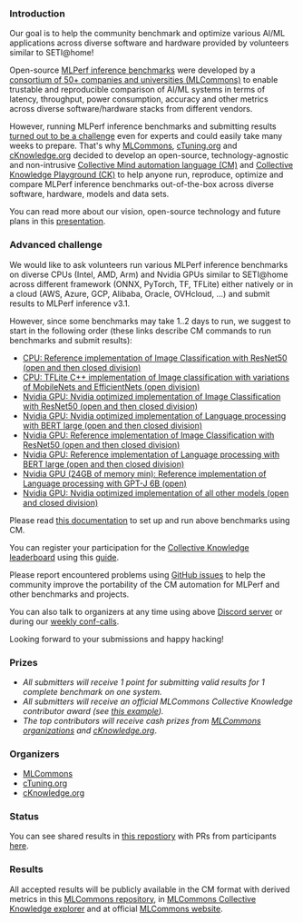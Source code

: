 ### Introduction

Our goal is to help the community benchmark and optimize various AI/ML applications 
across diverse software and hardware provided by volunteers similar to SETI@home!

Open-source [MLPerf inference benchmarks](https://arxiv.org/abs/1911.02549) 
were developed by a [consortium of 50+ companies and universities (MLCommons)](https://mlcommons.org)
to enable trustable and reproducible comparison of AI/ML systems 
in terms of latency, throughput, power consumption, accuracy and other metrics
across diverse software/hardware stacks from different vendors.

However, running MLPerf inference benchmarks and submitting results [turned out to be a challenge](https://doi.org/10.5281/zenodo.8144274) 
even for experts and could easily take many weeks to prepare. That's why [MLCommons](https://mlcommons.org), 
[cTuning.org](https://www.linkedin.com/company/ctuning-foundation)
and [cKnowledge.org](https://www.linkedin.com/company/cknowledge) 
decided to develop an open-source, technology-agnostic 
and non-intrusive [Collective Mind automation language (CM)](https://github.com/mlcommons/ck)
and [Collective Knowledge Playground (CK)](https://access.cknowledge.org/playground/?action=experiments) 
to help anyone run, reproduce, optimize and compare MLPerf inference benchmarks out-of-the-box 
across diverse software, hardware, models and data sets.

You can read more about our vision, open-source technology and future plans 
in this [presentation](https://doi.org/10.5281/zenodo.8105339).



### Advanced challenge

We would like to ask volunteers run various MLPerf inference benchmarks 
on diverse CPUs (Intel, AMD, Arm) and Nvidia GPUs similar to SETI@home 
across different framework (ONNX, PyTorch, TF, TFLite) 
either natively or in a cloud (AWS, Azure, GCP, Alibaba, Oracle, OVHcloud, ...) 
and submit results to MLPerf inference v3.1.

However, since some benchmarks may take 1..2 days to run, we suggest to start in the following order (these links describe CM commands to run benchmarks and submit results):
* [CPU: Reference implementation of Image Classification with ResNet50 (open and then closed division)](https://github.com/mlcommons/ck/blob/master/docs/mlperf/inference/resnet50/README_reference.md)
* [CPU: TFLite C++ implementation of Image classification with variations of MobileNets and EfficientNets (open division)](https://github.com/mlcommons/ck/blob/master/cm-mlops/script/run-mlperf-inference-mobilenet-models/README-about.md)
* [Nvidia GPU: Nvidia optimized implementation of Image Classification with ResNet50 (open and then closed division)](https://github.com/mlcommons/ck/blob/master/docs/mlperf/inference/resnet50/README_nvidia.md)
* [Nvidia GPU: Nvidia optimized implementation of Language processing with BERT large (open and then closed division)](https://github.com/mlcommons/ck/blob/master/docs/mlperf/inference/bert/README_nvidia.md)
* [Nvidia GPU: Reference implementation of Image Classification with ResNet50 (open and then closed division)](https://github.com/mlcommons/ck/blob/master/docs/mlperf/inference/bert/README_nvidia.md)
* [Nvidia GPU: Reference implementation of Language processing with BERT large (open and then closed division)](https://github.com/mlcommons/ck/blob/master/docs/mlperf/inference/resnet50/README_reference.md)
* [Nvidia GPU (24GB of memory min): Reference implementation of Language processing with GPT-J 6B (open)](https://github.com/mlcommons/ck/blob/master/docs/mlperf/inference/gpt-j/README_reference.md)
* [Nvidia GPU: Nvidia optimized implementation of all other models (open and closed division)](https://github.com/ctuning/mlcommons-ck/blob/master/docs/mlperf/inference/README.md#run-benchmarks-and-submit-results)

Please read [this documentation](https://github.com/mlcommons/ck/blob/master/docs/mlperf/inference/README.md)
to set up and run above benchmarks using CM.

You can register your participation for the [Collective Knowledge leaderboard]( https://access.cKnowledge.org/playground/?action=contributors )
using this [guide](https://github.com/mlcommons/ck/blob/master/platform/register.md).

Please report encountered problems using [GitHub issues](https://github.com/mlcommons/ck/issues)
to help the community
improve the portability of the CM automation for MLPerf and other benchmarks and projects.

You can also talk to organizers at any time using above [Discord server](https://discord.gg/JjWNWXKxwT) or 
during our [weekly conf-calls](https://docs.google.com/document/d/1zMNK1m_LhWm6jimZK6YE05hu4VH9usdbKJ3nBy-ZPAw/edit).

Looking forward to your submissions and happy hacking!



### Prizes

* *All submitters will receive 1 point for submitting valid results for 1 complete benchmark on one system.*
* *All submitters will receive an official MLCommons Collective Knowledge contributor award (see [this example](https://ctuning.org/awards/ck-award-202307-zhu.pdf)).*
* *The top contributors will receive cash prizes from [MLCommons organizations](https://mlcommons.org) and [cKnowledge.org](https://www.linkedin.com/company/cknowledge)*.


### Organizers

* [MLCommons](https://cKnowledge.org/mlcommons-taskforce)
* [cTuning.org](https://www.linkedin.com/company/ctuning-foundation)
* [cKnowledge.org](https://www.linkedin.com/company/cknowledge)


### Status

You can see shared results in [this repostiory](https://github.com/ctuning/mlperf_inference_submissions_v3.1) 
with PRs from participants [here](https://github.com/ctuning/mlperf_inference_submissions_v3.1/pulls).

### Results

All accepted results will be publicly available in the CM format with derived metrics 
in this [MLCommons repository](https://github.com/mlcommons/cm4mlperf-results),
in [MLCommons Collective Knowledge explorer](https://access.cknowledge.org/playground/?action=experiments) 
and at official [MLCommons website](https://mlcommons.org).

